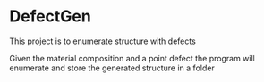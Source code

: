 # DefectGen
This project is to enumerate structure with defects

Given the material composition and a point defect the program will enumerate and store the generated structure in a folder
